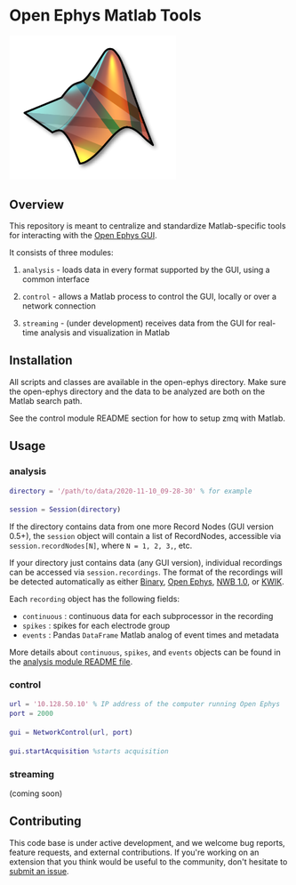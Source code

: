 # Open Ephys Matlab Tools

<img src="logo.png" width="300" />

## Overview

This repository is meant to centralize and standardize Matlab-specific tools for interacting with the [Open Ephys GUI](https://github.com/open-ephys/plugin-GUI).

It consists of three modules:

1. `analysis` - loads data in every format supported by the GUI, using a common interface

2. `control` - allows a Matlab process to control the GUI, locally or over a network connection

3. `streaming` - (under development) receives data from the GUI for real-time analysis and visualization in Matlab

## Installation

All scripts and classes are available in the open-ephys directory. Make sure the open-ephys directory and the data to be analyzed are both on the Matlab search path.

See the control module README section for how to setup zmq with Matlab.

## Usage

### analysis

```matlab
directory = '/path/to/data/2020-11-10_09-28-30' % for example

session = Session(directory) 
```

If the directory contains data from one more Record Nodes (GUI version 0.5+), the `session` object will contain a list of RecordNodes, accessible via `session.recordNodes[N]`, where `N = 1, 2, 3,`, etc.  

If your directory just contains data (any GUI version), individual recordings can be accessed via `session.recordings`. The format of the recordings will be detected automatically as either 
[Binary](https://open-ephys.github.io/gui-docs/User-Manual/Recording-data/Binary-format.html), 
[Open Ephys](https://open-ephys.github.io/gui-docs/User-Manual/Recording-data/Binary-format.html), 
[NWB 1.0](https://open-ephys.github.io/gui-docs/User-Manual/Recording-data/NWB-format.html), or 
[KWIK](https://open-ephys.github.io/gui-docs/User-Manual/Recording-data/KWIK-format.html).

Each `recording` object has the following fields:

* `continuous` : continuous data for each subprocessor in the recording
* `spikes` : spikes for each electrode group
* `events` : Pandas `DataFrame` Matlab analog of event times and metadata

More details about `continuous`, `spikes`, and `events` objects can be found in the [analysis module README file](open_ephys/analysis/README.md).

### control

```matlab
url = '10.128.50.10' % IP address of the computer running Open Ephys 
port = 2000 

gui = NetworkControl(url, port)

gui.startAcquisition %starts acquisition
```

### streaming

(coming soon)

## Contributing

This code base is under active development, and we welcome bug reports, feature requests, and external contributions. If you're working on an extension that you think would be useful to the community, don't hesitate to [submit an issue](https://github.com/open-ephys/open-ephys-python-tools/issues).